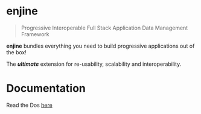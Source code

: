 # enjine

> Progressive Interoperable Full Stack Application Data Management Framework

**enjine** bundles everything you need to build progressive applications out of the box!

The ***ultimate*** extension for re-usability, scalability and interoperability.  

# Documentation

Read the Dos [here](https://enjine.ecosis,io)
